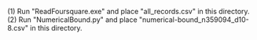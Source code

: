 (1) Run "ReadFoursquare.exe" and place "all_records.csv" in this directory.
(2) Run "NumericalBound.py" and place "numerical-bound_n359094_d10-8.csv" in this directory.
